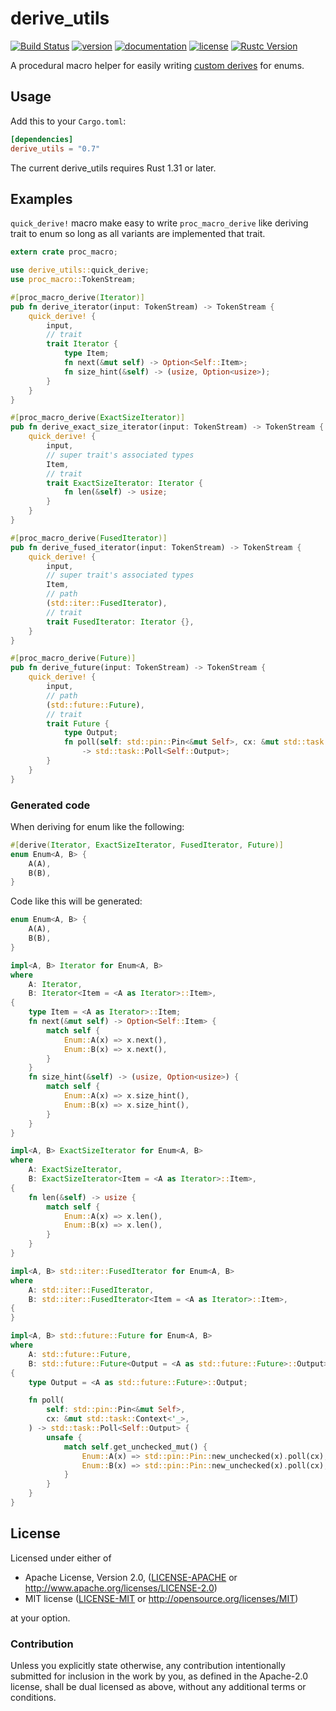 # derive_utils

[![Build Status](https://travis-ci.org/taiki-e/derive_utils.svg?branch=master)](https://travis-ci.org/taiki-e/derive_utils)
[![version](https://img.shields.io/crates/v/derive_utils.svg)](https://crates.io/crates/derive_utils/)
[![documentation](https://docs.rs/derive_utils/badge.svg)](https://docs.rs/derive_utils/)
[![license](https://img.shields.io/crates/l/derive_utils.svg)](https://crates.io/crates/derive_utils/)
[![Rustc Version](https://img.shields.io/badge/rustc-1.31+-lightgray.svg)](https://blog.rust-lang.org/2018/12/06/Rust-1.31-and-rust-2018.html)

A procedural macro helper for easily writing [custom derives] for enums.

[custom derives]: https://doc.rust-lang.org/reference/procedural-macros.html#derive-mode-macros

## Usage

Add this to your `Cargo.toml`:

```toml
[dependencies]
derive_utils = "0.7"
```

The current derive_utils requires Rust 1.31 or later.

## Examples

`quick_derive!` macro make easy to write `proc_macro_derive` like deriving trait to enum so long as all variants are implemented that trait.

```rust
extern crate proc_macro;

use derive_utils::quick_derive;
use proc_macro::TokenStream;

#[proc_macro_derive(Iterator)]
pub fn derive_iterator(input: TokenStream) -> TokenStream {
    quick_derive! {
        input,
        // trait
        trait Iterator {
            type Item;
            fn next(&mut self) -> Option<Self::Item>;
            fn size_hint(&self) -> (usize, Option<usize>);
        }
    }
}

#[proc_macro_derive(ExactSizeIterator)]
pub fn derive_exact_size_iterator(input: TokenStream) -> TokenStream {
    quick_derive! {
        input,
        // super trait's associated types
        Item,
        // trait
        trait ExactSizeIterator: Iterator {
            fn len(&self) -> usize;
        }
    }
}

#[proc_macro_derive(FusedIterator)]
pub fn derive_fused_iterator(input: TokenStream) -> TokenStream {
    quick_derive! {
        input,
        // super trait's associated types
        Item,
        // path
        (std::iter::FusedIterator),
        // trait
        trait FusedIterator: Iterator {},
    }
}

#[proc_macro_derive(Future)]
pub fn derive_future(input: TokenStream) -> TokenStream {
    quick_derive! {
        input,
        // path
        (std::future::Future),
        // trait
        trait Future {
            type Output;
            fn poll(self: std::pin::Pin<&mut Self>, cx: &mut std::task::Context<'_>)
                -> std::task::Poll<Self::Output>;
        }
    }
}
```

### Generated code

When deriving for enum like the following:

```rust
#[derive(Iterator, ExactSizeIterator, FusedIterator, Future)]
enum Enum<A, B> {
    A(A),
    B(B),
}
```

Code like this will be generated:

```rust
enum Enum<A, B> {
    A(A),
    B(B),
}

impl<A, B> Iterator for Enum<A, B>
where
    A: Iterator,
    B: Iterator<Item = <A as Iterator>::Item>,
{
    type Item = <A as Iterator>::Item;
    fn next(&mut self) -> Option<Self::Item> {
        match self {
            Enum::A(x) => x.next(),
            Enum::B(x) => x.next(),
        }
    }
    fn size_hint(&self) -> (usize, Option<usize>) {
        match self {
            Enum::A(x) => x.size_hint(),
            Enum::B(x) => x.size_hint(),
        }
    }
}

impl<A, B> ExactSizeIterator for Enum<A, B>
where
    A: ExactSizeIterator,
    B: ExactSizeIterator<Item = <A as Iterator>::Item>,
{
    fn len(&self) -> usize {
        match self {
            Enum::A(x) => x.len(),
            Enum::B(x) => x.len(),
        }
    }
}

impl<A, B> std::iter::FusedIterator for Enum<A, B>
where
    A: std::iter::FusedIterator,
    B: std::iter::FusedIterator<Item = <A as Iterator>::Item>,
{
}

impl<A, B> std::future::Future for Enum<A, B>
where
    A: std::future::Future,
    B: std::future::Future<Output = <A as std::future::Future>::Output>,
{
    type Output = <A as std::future::Future>::Output;

    fn poll(
        self: std::pin::Pin<&mut Self>,
        cx: &mut std::task::Context<'_>,
    ) -> std::task::Poll<Self::Output> {
        unsafe {
            match self.get_unchecked_mut() {
                Enum::A(x) => std::pin::Pin::new_unchecked(x).poll(cx),
                Enum::B(x) => std::pin::Pin::new_unchecked(x).poll(cx),
            }
        }
    }
}
```

## License

Licensed under either of

* Apache License, Version 2.0, ([LICENSE-APACHE](LICENSE-APACHE) or <http://www.apache.org/licenses/LICENSE-2.0>)
* MIT license ([LICENSE-MIT](LICENSE-MIT) or <http://opensource.org/licenses/MIT>)

at your option.

### Contribution

Unless you explicitly state otherwise, any contribution intentionally submitted for inclusion in the work by you, as defined in the Apache-2.0 license, shall be dual licensed as above, without any additional terms or conditions.
